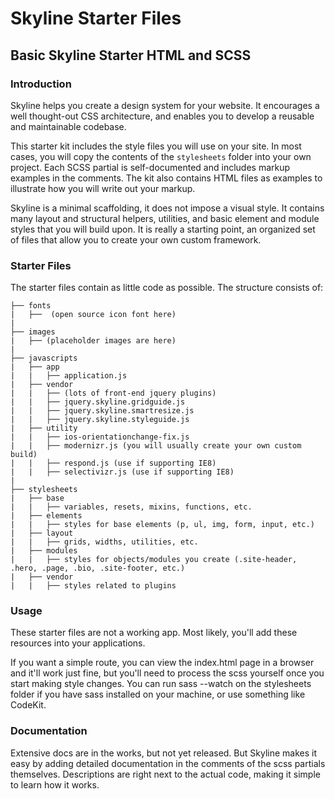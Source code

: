 # Skyline Starter Files
## Basic Skyline Starter HTML and SCSS


### Introduction

Skyline helps you create a design system for your website.  It encourages a well thought-out CSS architecture, and enables you to develop a reusable and maintainable codebase.

This starter kit includes the style files you will use on your site. In most cases, you will copy the contents of the `stylesheets` folder into your own project. Each SCSS partial is self-documented and includes markup examples in the comments. The kit also contains HTML files as examples to illustrate how you will write out your markup.

Skyline is a minimal scaffolding, it does not impose a visual style.  It contains many layout and structural helpers, utilities, and basic element and module styles that you will build upon. It is really a starting point, an organized set of files that allow you to create your own custom framework.

### Starter Files
The starter files contain as little code as possible.  The structure consists of:

```
├── fonts
|   ├──  (open source icon font here)
|
├── images
|   ├── (placeholder images are here)
|
├── javascripts
|   ├── app
|   |   ├── application.js
|   ├── vendor
|   |   ├── (lots of front-end jquery plugins)
|   |   ├── jquery.skyline.gridguide.js
|   |   ├── jquery.skyline.smartresize.js
|   |   ├── jquery.skyline.styleguide.js
|   ├── utility
|   |   ├── ios-orientationchange-fix.js
|   |   ├── modernizr.js (you will usually create your own custom build)
|   |   ├── respond.js (use if supporting IE8)
|   |   ├── selectivizr.js (use if supporting IE8)
|
├── stylesheets
|   ├── base
|   |   ├── variables, resets, mixins, functions, etc.
|   ├── elements
|   |   ├── styles for base elements (p, ul, img, form, input, etc.)
|   ├── layout
|   |   ├── grids, widths, utilities, etc.
|   ├── modules
|   |   ├── styles for objects/modules you create (.site-header, .hero, .page, .bio, .site-footer, etc.)
|   ├── vendor
|   |   ├── styles related to plugins

```

### Usage
These starter files are not a working app. Most likely, you'll add these resources into your applications.

If you want a simple route, you can view the index.html page in a browser and it'll work just fine, but you'll need to process the scss yourself once you start making style changes. You can run sass --watch on the stylesheets folder if you have sass installed on your machine, or use something like CodeKit.


### Documentation
Extensive docs are in the works, but not yet released. But Skyline makes it easy by adding detailed documentation in the comments of the scss partials themselves. Descriptions are right next to the actual code, making it simple to learn how it works.

